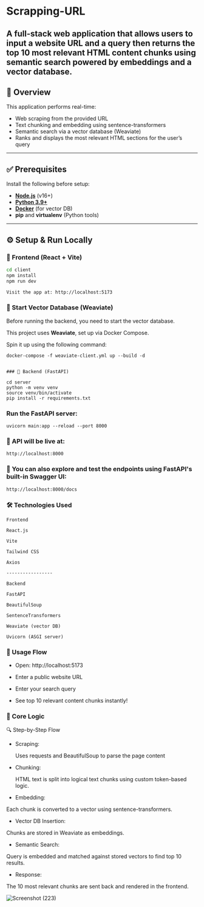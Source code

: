 
# Scrapping-URL

A full-stack web application that allows users to input a website URL and a query then returns the top 10 most relevant HTML content chunks using semantic search powered by embeddings and a vector database.
---

## 🚀 Overview

This application performs real-time:
- Web scraping from the provided URL
- Text chunking and embedding using sentence-transformers
- Semantic search via a vector database (Weaviate)
- Ranks and displays the most relevant HTML sections for the user’s query

---


## ✅ Prerequisites

Install the following before setup:

- **[Node.js](https://nodejs.org/)** (v16+)
- **[Python 3.9+](https://www.python.org/)**
- **[Docker](https://www.docker.com/)** (for vector DB)
- **pip** and **virtualenv** (Python tools)

---

## ⚙️ Setup & Run Locally

### 🔹 Frontend (React + Vite)

```bash
cd client
npm install
npm run dev

Visit the app at: http://localhost:5173
```


### 🐳 Start Vector Database (Weaviate)

Before running the backend, you need to start the vector database.

This project uses **Weaviate**, set up via Docker Compose.

Spin it up using the following command:

```
docker-compose -f weaviate-client.yml up --build -d


### 🔸 Backend (FastAPI)

cd server
python -m venv venv
source venv/bin/activate     
pip install -r requirements.txt

```

### Run the FastAPI server:

```
uvicorn main:app --reload --port 8000
```

### 📍 API will be live at:
```
http://localhost:8000

```

###  🔬 You can also explore and test the endpoints using FastAPI's built-in Swagger UI:
```
http://localhost:8000/docs

```

###  🛠 Technologies Used

```
Frontend

React.js

Vite

Tailwind CSS

Axios

-----------------

Backend

FastAPI

BeautifulSoup

SentenceTransformers

Weaviate (vector DB)

Uvicorn (ASGI server)

```

### 📸 Usage Flow

-  Open: http://localhost:5173

-  Enter a public website URL

-  Enter your search query

-  See top 10 relevant content chunks instantly!

  ### 🧠 Core Logic
🔍 Step-by-Step Flow 
- Scraping:

  Uses requests and BeautifulSoup to parse the page content 

- Chunking:

  HTML text is split into logical text chunks using custom   token-based logic.

- Embedding:

Each chunk is converted to a vector using sentence-transformers.

- Vector DB Insertion:

Chunks are stored in Weaviate as embeddings.

-  Semantic Search:

Query is embedded and matched against stored vectors to find   top 10 results.

- Response:

The 10 most relevant chunks are sent back and rendered in the frontend.

![Screenshot (223)](https://github.com/user-attachments/assets/68995a96-9dbf-4744-83ed-5e8f2b223cd1)

